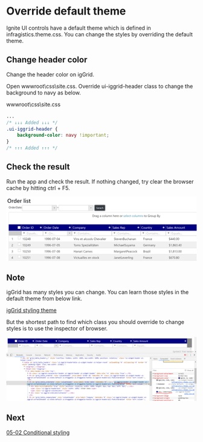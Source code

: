 # Override default theme

Ignite UI controls have a default theme which is defined in infragistics.theme.css. You can change the styles by overriding the default theme.

## Change header color

Change the header color on igGrid.

Open wwwroot\\css\\site.css. Override ui-iggrid-header class to change the background to navy as below.

wwwroot\\css\\site.css

```css
...
/* ↓↓↓ Added ↓↓↓ */
.ui-iggrid-header {
    background-color: navy !important;
}
/* ↑↑↑ Added ↑↑↑ */
```

## Check the result

Run the app and check the result. If nothing changed, try clear the browser cache by hitting ctrl + F5.

![](../assets/05-01-01.png)

## Note

igGrid has many styles you can change. You can learn those styles in the default theme from below link. 

[igGrid styling theme](https://jp.igniteui.com/help/api/2019.1/ui.igGrid#theming)

But the shortest path to find which class you should override to change styles is to use the inspector of browser.

![](../assets/05-01-02.png)

## Next
[05-02 Conditional styling](05-02-Conditional-Styling.md)
